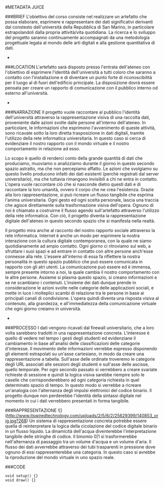 #METADATA JUICE

###BRIEF
L'obiettivo del corso consiste nel realizzare un artefatto che possa elaborare, esprimere e rappresentare dei dati significativi derivanti dal constesto dell'università della Repubblica di San Marino, in particolare estrapolandoli dalla propria attività/vita quotidiana. La ricerca e lo sviluppo del progetto saranno continuamente accompagnati da una metodologia progettuale legata al mondo delle arti digitali e alla gestione quantitativa di dati.

-

###LOCATION
L'artefatto sarà disposto presso l'entrata dell'ateneo con l'obiettivo di esprimere l'identità dell'università a tutti coloro che saranno a contatto con l'installazione e di diventare un punto forte di riconoscibilità per il luogo al di fuori dell'edificio principale. La disposizione dovrà essere pensata per creare un rapporto di comunicazione con il pubblico interno od esterno all'università. 

-

###NARRAZIONE
Il progetto vuole raccontare al pubblico l'identità dell'università attraverso la rappresentazione visiva di una raccolta dati, proveniente dalle azioni svolte dalle persone all'interno dell'ateneo. In particolare, le informazioni che esprimono l'avvenimento di queste attività, sono ricavate sotto la loro diretta trasposizione in dati digitali, tramite l'utilizzo della rete informatica universitaria. In questo caso si cerca di evidenziare il nostro rapporto con il mondo virtuale e il nostro comportamento in relazione ad esso. 

Lo scopo è quello di renderci conto della grande quantità di dati che produciamo, muoviamo o analizziamo durante il giorno in questo secondo spazio astratto, ma che non percepiamo affatto. Le azioni che svolgiamo su questo livello producono infatti dei dati esistenti (perchè registrati dal server universitario), ma che tuttavia rimangono invisibili a chi ne entra in contatto. L'opera vuole raccontare ciò che si nasconde dietro questi dati e di raccontare la loro umanità, ovvero il corpo che ne crea l'esistenza. Grazie alla loro rappresentazione, si può ricreare un flusso tangibile che esprima l'anima universitaria. Ogni gesto ed ogni scelta personale, lascia una traccia che agisce direttamente sulla trasformazione visiva dell'opera. Ognuno di noi è chiamato a costruirne il flusso agendo sull'artefatto attraverso l'utilizzo della rete informatica. Con ciò, il progetto diventa la rappresentazione digitale dell'ateneo in questo secondo spazio che si manifesta nella realtà.

Il progetto mira anche al racconto del nostro rapporto sociale attraverso la rete informatica. Internet è anche un modo per esprimere la nostra interazione con la cultura digitale contemporanea, con la quale ne siamo quotidianamente ad ampio contatto. Ogni giorno ci ritroviamo sul web, a sfruttare i suoi spazi e ad entrare in contatto con altre persone anch'esse connesse alla rete. L'essere all'interno di essa fa riflettere la nostra personalità in questo spazio pubblico che può essere comunicata in rapporto con gli atri utenti. La comunicazione può essere ed è immensa, sempre presente intorno a noi, la quale cambia il nostro comportamento con le altre persone. Assieme si plasma questo spazio, si creano informazioni e se ne scambiano i contenuti. L'insieme dei dati dunque prende in considerazione le azioni svolte nelle categorie delle applicazioni sociali, e mette in luce i molteplici scambi di relazione tra le persone in base ai principali canali di condivisione. L'opera quindi diventa una risposta visiva al contenuto, alla grandezza, e all'immediatezza della comunicazione virtuale che ogni giorno creiamo in università.

-

###PROCESSO
I dati vengono ricavati dal firewall universitario, che a loro volta sarebbero tradotti in una rappresentazione concreta. L'interesse è quello di vedere nel tempo i gesti degli studenti ed evidenziane il cambiamento in base all'analisi delle classificazioni delle categorie d'interesse. Il movimento delle informazioni verrebbe espresso disponendo gli elementi estrapolati su un'asse cartesiano, in modo da creare una rappresentazione a tabella. Sull'asse delle ordinate troveremo le categorie degli URL associati alle sessioni degli studenti e sull'asse delle ascisse, quello temporale. Per ogni secondo passato si verrebbero a creare svariate richieste di sessione e quindi la logica visiva sarebbe riempire solo le caselle che corrisponderebbero ad ogni categoria richiesta in quel determinato spazio di tempo. In questo modo si verrebbe a ricreare un'analogia con l'alternanza degli impulsi elettronici del codice binario. Il progetto dunque non perderebbe l'identità della sintassi digitale nel momento in cui i dati verrebbero presentati in forma tangibile.

###RAPPRESENTAZIONE
![] (http://www.itswiredtechnology.com/uploads/2/5/6/2/25629399/140853_orig.jpg?268)
Un sistema di rappresentazione concreta potrebbe essere quella di reinterpretare la logica della cicolazione del codice digitale binario in un flusso liquido. La dinamicità dell'acqua diventerebbe l'interpretazione tangibile delle stringhe di codice. Il binomio 0|1 si trasformerebbe nell'alternanza di passaggio tra un volume d'acqua e un volume d'aria. Il flusso dei dati avverrebbe attraverso dei tubi trasparenti in pressione dove ognuno di essi rappresenterebbe una categoria. In questo caso si avrebbe la riproduzione del mondo virtuale in uno spazio reale.

###CODE

```
void setup() {}
void draw() {}
```
